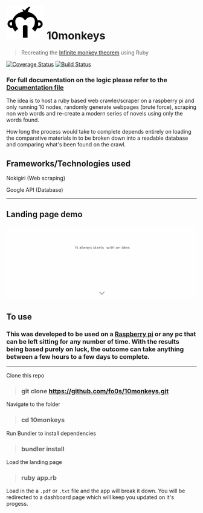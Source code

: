 #  ![monkey reading book](views/images/monkey_standby.png) 10monkeys
> Recreating the [Infinite monkey theorem](https://en.wikipedia.org/wiki/Infinite_monkey_theorem) using Ruby

[![Coverage Status](https://coveralls.io/repos/github/fo0s/10monkeys/badge.svg?branch=master&service=github)](https://coveralls.io/github/fo0s/10monkeys?branch=master&service=github)
[![Build Status](https://travis-ci.org/fo0s/10monkeys.svg?branch=master)](https://travis-ci.org/fo0s/10monkeys)

### For full documentation on the logic please refer to the [Documentation file](documentation.md)

The idea is to host a ruby based web crawler/scraper on a raspberry pi and only running 10 nodes, randomly generate webpages (brute force), scraping non web words and re-create a modern series of novels using only the words found.

How long the process would take to complete depends entirely on loading the comparative materials in to be broken down into a readable database and comparing what's been found on the crawl.

## Frameworks/Technologies used

Nokigiri (Web scraping)  

Google API (Database)

---

## Landing page demo

![Landing page](views/images/monkey_front.gif)

## To use

### This was developed to be used on a [Raspberry pi](https://www.raspberrypi.org/) or any pc that can be left sitting for any number of time. With the results being based purely on luck, the outcome can take anything between a few hours to a few days to complete.

---

Clone this repo

> ### git clone https://github.com/fo0s/10monkeys.git

Navigate to the folder

> ### cd 10monkeys

Run Bundler to install dependencies

> ### bundler install

Load the landing page

> ### ruby app.rb

Load in the a `.pdf` or `.txt` file and the app will break it down.
You will be redirected to a dashboard page which will keep
you updated on it's progess.
